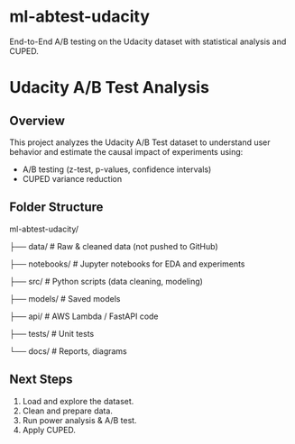 # ml-abtest-udacity
End-to-End A/B testing on the Udacity dataset with statistical analysis and CUPED.

# Udacity A/B Test Analysis

## Overview
This project analyzes the Udacity A/B Test dataset to understand user behavior and estimate the causal impact of experiments using:
- A/B testing (z-test, p-values, confidence intervals)
- CUPED variance reduction

## Folder Structure
ml-abtest-udacity/

├── data/ # Raw & cleaned data (not pushed to GitHub)

├── notebooks/ # Jupyter notebooks for EDA and experiments

├── src/ # Python scripts (data cleaning, modeling)

├── models/ # Saved models

├── api/ # AWS Lambda / FastAPI code

├── tests/ # Unit tests

└── docs/ # Reports, diagrams


## Next Steps
1. Load and explore the dataset.
2. Clean and prepare data.
3. Run power analysis & A/B test.
4. Apply CUPED.

